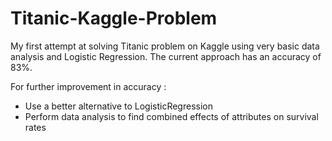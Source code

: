 # Titanic-Kaggle-Problem

My first attempt at solving Titanic problem on Kaggle using very basic data analysis and Logistic Regression.
The current approach has an accuracy of 83%.

For further improvement in accuracy :
	
* Use a better alternative to LogisticRegression 
* Perform data analysis to find combined effects of attributes on survival rates

